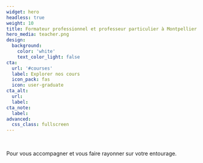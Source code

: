 ```yaml
---
widget: hero
headless: true
weight: 10
title: Formateur professionnel et professeur particulier à Montpellier
hero_media: teacher.png
design:
  background:
    color: 'white'
    text_color_light: false
cta:
  url: '#courses'
  label: Explorer nos cours
  icon_pack: fas
  icon: user-graduate
cta_alt:
  url:
  label:
cta_note:
  label:
advanced:
  css_class: fullscreen
---
```


<br>

Pour vous accompagner et vous faire rayonner sur votre entourage.
